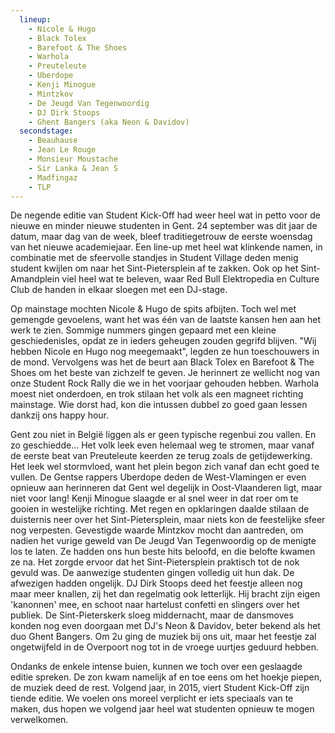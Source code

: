 ```yaml
---
  lineup:
    - Nicole & Hugo
    - Black Tolex
    - Barefoot & The Shoes
    - Warhola
    - Preuteleute
    - Uberdope
    - Kenji Minogue
    - Mintzkov
    - De Jeugd Van Tegenwoordig
    - DJ Dirk Stoops
    - Ghent Bangers (aka Neon & Davidov)
  secondstage:
    - Beauhause
    - Jean Le Rouge
    - Monsieur Moustache
    - Sir Lanka & Jean S
    - Madfingaz
    - TLP
---
```


De negende editie van Student Kick-Off had weer heel wat in petto voor de nieuwe en minder nieuwe studenten in Gent. 24 september was dit jaar de datum, maar dag van de week, bleef traditiegetrouw de eerste woensdag van het nieuwe academiejaar. Een line-up met heel wat klinkende namen, in combinatie met de sfeervolle standjes in Student Village deden menig student kwijlen om naar het Sint-Pietersplein af te zakken. Ook op het Sint-Amandplein viel heel wat te beleven, waar Red Bull Elektropedia en Culture Club de handen in elkaar sloegen met een DJ-stage.

Op mainstage mochten Nicole & Hugo de spits afbijten. Toch wel met gemengde gevoelens, want het was één van de laatste kansen hen aan het werk te zien. Sommige nummers gingen gepaard met een kleine geschiedenisles, opdat ze in ieders geheugen zouden gegrifd blijven. "Wij hebben Nicole en Hugo nog meegemaakt", legden ze hun toeschouwers in de mond. Vervolgens was het de beurt aan Black Tolex en Barefoot & The Shoes om het beste van zichzelf te geven. Je herinnert ze wellicht nog van onze Student Rock Rally die we in het voorjaar gehouden hebben. Warhola moest niet onderdoen, en trok stilaan het volk als een magneet richting mainstage. Wie dorst had, kon die intussen dubbel zo goed gaan lessen dankzij ons happy hour.

Gent zou niet in België liggen als er geen typische regenbui zou vallen. En zo geschiedde... Het volk leek even helemaal weg te stromen, maar vanaf de eerste beat van Preuteleute keerden ze terug zoals de getijdewerking. Het leek wel stormvloed, want het plein begon zich vanaf dan echt goed te vullen. De Gentse rappers Uberdope deden de West-Vlamingen er even opnieuw aan herinneren dat Gent wel degelijk in Oost-Vlaanderen ligt, maar niet voor lang! Kenji Minogue slaagde er al snel weer in dat roer om te gooien in westelijke richting. Met regen en opklaringen daalde stilaan de duisternis neer over het Sint-Pietersplein, maar niets kon de feestelijke sfeer nog verpesten. Gevestigde waarde Mintzkov mocht dan aantreden, om nadien het vurige geweld van De Jeugd Van Tegenwoordig op de menigte los te laten. Ze hadden ons hun beste hits beloofd, en die belofte kwamen ze na. Het zorgde ervoor dat het Sint-Pietersplein praktisch tot de nok gevuld was. De aanwezige studenten gingen volledig uit hun dak. De afwezigen hadden ongelijk. DJ Dirk Stoops deed het feestje alleen nog maar meer knallen, zij het dan regelmatig ook letterlijk. Hij bracht zijn eigen 'kanonnen' mee, en schoot naar hartelust confetti en slingers over het publiek. De Sint-Pieterskerk sloeg middernacht, maar de dansmoves konden nog even doorgaan met DJ's Neon & Davidov, beter bekend als het duo Ghent Bangers. Om 2u ging de muziek bij ons uit, maar het feestje zal ongetwijfeld in de Overpoort nog tot in de vroege uurtjes geduurd hebben.

Ondanks de enkele intense buien, kunnen we toch over een geslaagde editie spreken. De zon kwam namelijk af en toe eens om het hoekje piepen, de muziek deed de rest. Volgend jaar, in 2015, viert Student Kick-Off zijn tiende editie. We voelen ons moreel verplicht er iets speciaals van te maken, dus hopen we volgend jaar heel wat studenten opnieuw te mogen verwelkomen.
